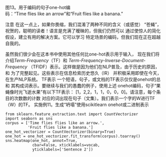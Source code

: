 图13。用于编码的句子one-hot编码：“Time flies like an arrow”和“Fruit flies like a
banana.”

注意
在这一点上，如果你畏缩，我们混淆了两种不同的含义（或感觉）
“苍蝇”，祝贺的，聪明的读者！语言是充满了暧昧的，但我们仍然可以
通过使惊人的简化假设，建立有用的解决方案。它可以学习
特定场景的编码，但我们现在正在超越自我的。

虽然我们很少会在这本书中使用其他任何比one-hot表示用于输入，
现在我们将介绍*Term-Frequency*（TF）和 *Term-Frequency-Inverse-Document-Frequency*
（TFIDF）表示。这样做是因为他们在NLP普及，由于历史的原因，和
为了完整起见。这些表示在信息检索历史悠久（IR）
并积极采用即使在今天，在生产NLP系统。
TF表示
一个短语，句子，或文档的TF表示仅仅是onehot的总和
其构成词表示。要继续与我们的愚蠢的例子，使用上述
onehot编码，句子“果蝇像时光飞逝水果”有以下TF表示：
[1，2,2，1，1，0，0，0]。请注意，每个条目的次数数的计数
对应的词出现在句子（文集）。我们表示一个字的W进行TF（W）的TF。
实施例11。生成“坍塌”使用scikitlearn onehot或二进制表示
```
from sklearn.feature_extraction.text import CountVectorizer
import seaborn as sns
corpus = ['Time flies flies like an arrow.',
          'Fruit flies like a banana.']
one_hot_vectorizer = CountVectorizer(binary=True)
one_hot = one_hot_vectorizer.fit_transform(corpus).toarray()
sns.heatmap(one_hot, annot=True,
            cbar=False, xticklabels=vocab,
            yticklabels=['Sentence 2'])
```
